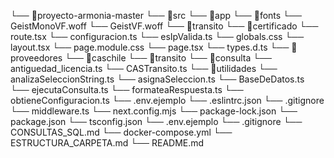 
└── 📁proyecto-armonia-master
    └── 📁src
        └── 📁app
            └── 📁fonts
                └── GeistMonoVF.woff
                └── GeistVF.woff
            └── 📁transito
                └── 📁certificado
                    └── route.tsx
            └── configuracion.ts
            └── esIpValida.ts
            └── globals.css
            └── layout.tsx
            └── page.module.css
            └── page.tsx
            └── types.d.ts
        └── 📁proveedores
            └── 📁caschile
                └── 📁transito
                    └── 📁consulta
                        └── antiguedad_licencia.ts
                        └── CASTransito.ts
        └── 📁utilidades
            └── analizaSeleccionString.ts
            └── asignaSeleccion.ts
            └── BaseDeDatos.ts
            └── ejecutaConsulta.ts
            └── formateaRespuesta.ts
            └── obtieneConfiguracion.ts
        └── .env.ejemplo
        └── .eslintrc.json
        └── .gitignore
        └── middleware.ts
        └── next.config.mjs
        └── package-lock.json
        └── package.json
        └── tsconfig.json
    └── .env.ejemplo
    └── .gitignore
    └── CONSULTAS_SQL.md
    └── docker-compose.yml
    └── ESTRUCTURA_CARPETA.md
    └── README.md
